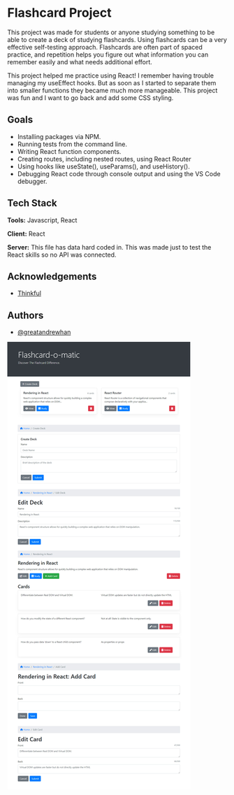 # Flashcard Project

This project was made for students or anyone studying something to be able to create a deck of studying flashcards. Using flashcards can be a very effective self-testing approach. Flashcards are often part of spaced practice, and repetition helps you figure out what information you can remember easily and what needs additional effort.

This project helped me practice using React! I remember having trouble managing my useEffect hooks. But as soon as I started to separate them into smaller functions they became much more manageable. This project was fun and I want to go back and add some CSS styling.


## Goals

- Installing packages via NPM.
- Running tests from the command line.
- Writing React function components.
- Creating routes, including nested routes, using React Router
- Using hooks like useState(), useParams(), and useHistory().
- Debugging React code through console output and using the VS Code debugger.

## Tech Stack

**Tools:** Javascript, React

**Client:** React

**Server:** This file has data hard coded in. This was made just to test the React skills so no API was connected.

  
## Acknowledgements

 - [Thinkful](https://thinkful.com)

  
## Authors

- [@greatandrewhan](https://www.github.com/greatandrewhan)

![Alt text](/flashcard-front.jpg?raw=true "Pizza Front")
